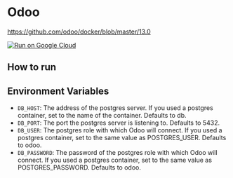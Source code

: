 # Odoo

https://github.com/odoo/docker/blob/master/13.0

[![Run on Google Cloud](https://deploy.cloud.run/button.svg)](https://deploy.cloud.run)

## How to run


## Environment Variables

- `DB_HOST`: The address of the postgres server. If you used a postgres container, set to the name of the container. Defaults to db.
- `DB_PORT`: The port the postgres server is listening to. Defaults to 5432.
- `DB_USER`: The postgres role with which Odoo will connect. If you used a postgres container, set to the same value as POSTGRES_USER. Defaults to odoo.
- `DB_PASSWORD`: The password of the postgres role with which Odoo will connect. If you used a postgres container, set to the same value as POSTGRES_PASSWORD. Defaults to odoo.
